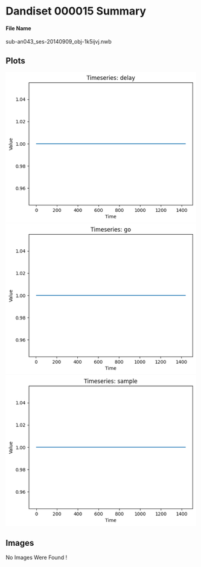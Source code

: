 <!DOCTYPE html>
<html lang="en">
<head>
    <meta charset="UTF-8">
    <meta name="viewport" content="width=device-width, initial-scale=1.0">
    <title>Dandiset Summary</title>
    
</head>
<body>

<div>

<h1>Dandiset 000015 Summary</h1>

<div>
<h4>File Name</h4>
<p>sub-an043_ses-20140909_obj-1k5ijvj.nwb<p>
</div>

<div>
<h2>Plots</h2>
<div>
<img src="plot_1.png" alt="Image"><img src="plot_2.png" alt="Image"><img src="plot_3.png" alt="Image">
</div>

<h2>Images</h2>
<div>
No Images Were Found !
</div>

</div>

</div>

</body>
</html>

